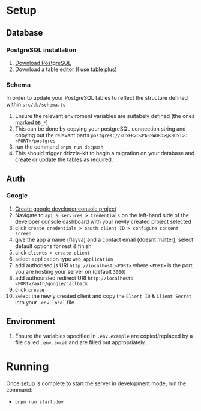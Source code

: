 # Setup

## Database

### PostgreSQL installation

1. [Download PostgreSQL](https://www.postgresql.org/download/)
1. Download a table editor (I use [table plus](https://tableplus.com/download))

### Schema

In order to update your PostgreSQL tables to reflect the structure defined within `src/db/schema.ts`

1. Ensure the relevant enviroment variables are suitabely defined (the ones marked `DB_*`)
1. This can be done by copying your postgreSQL connection string and copying out the relevant parts `postgres://<USER>:<PASSWORD>@<HOST>:<PORT>/postgres`
1. run the command `pnpm run db:push`
1. This should trigger drizzle-kit to begin a migration on your database and create or update the tables as required.

## Auth

### Google

1. [Create google developer console project](https://console.cloud.google.com/projectcreate)
1. Navigate to `api & services > Credentials` on the left-hand side of the developer console dashboard with your newly created project selected
1. click `create credentials > oauth client ID > configure consent screen`
1. give the app a name (flayva) and a contact email (doesnt matter), select default options for rest & finish
1. click `clients > create client`
1. select application type `web application`
1. add authorised js URI `http://localhost:<PORT>` where `<PORT>` is the port you are hosting your server on (default `3000`)
1. add authoursied redirect URI `http://localhost:<PORT>/auth/google/callback`
1. click `create`
1. select the newly created client and copy the `Client ID` & `Client Secret` into your `.env.local` file

## Environment

1. Ensure the variables specified in `.env.example` are copied/replaced by a file called `.env.local` and are filled out appropriately.

# Running

Once [setup](#setup) is complete to start the server in development mode, run the command:

- `pnpm run start:dev`
